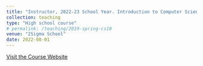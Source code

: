 ```yaml
---
title: "Instructor, 2022-23 School Year. Introduction to Computer Science"
collection: teaching
type: "High school course"
# permalink: /teaching/2019-spring-cs10
venue: "2Sigma School"
date: 2022-08-01
---
```


[Visit the Course Website](https://2sigma.school/t/a/intro-cs)
